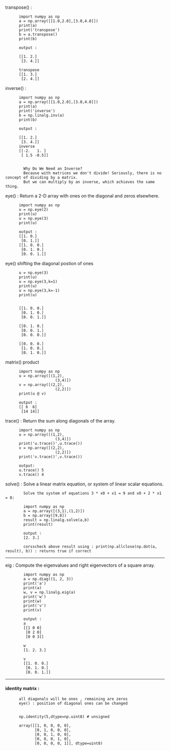 transpose() : 

          import numpy as np
          a = np.array([[1.0,2.0],[3.0,4.0]])
          print(a)
          print('transpose')
          b = a.transpose()
          print(b)

          output : 
          
          [[1. 2.]
           [3. 4.]]
           
          transpose
          [[1. 3.]
           [2. 4.]]
           
           
inverse() : 

          import numpy as np
          a = np.array([[1.0,2.0],[3.0,4.0]])
          print(a)
          print('inverse')
          b = np.linalg.inv(a)
          print(b)

          output : 

          [[1. 2.]
           [3. 4.]]
          inverse
          [[-2.   1. ]
           [ 1.5 -0.5]]
           
           
            Why Do We Need an Inverse?
            Because with matrices we don't divide! Seriously, there is no concept of dividing by a matrix.
            But we can multiply by an inverse, which achieves the same thing.


eye() : Return a 2-D array with ones on the diagonal and zeros elsewhere.

          import numpy as np
          u = np.eye(2)
          print(u)
          u = np.eye(3)
          print(u)

          output : 
          [[1. 0.]
           [0. 1.]]
          [[1. 0. 0.]
           [0. 1. 0.]
           [0. 0. 1.]]
           

eye() shifting the diagonal postion of ones

          u = np.eye(3)
          print(u)
          u = np.eye(3,k=1)
          print(u)
          u = np.eye(3,k=-1)
          print(u)


          [[1. 0. 0.]
           [0. 1. 0.]
           [0. 0. 1.]]
           
          [[0. 1. 0.]
           [0. 0. 1.]
           [0. 0. 0.]]
          
          [[0. 0. 0.]
           [1. 0. 0.]
           [0. 1. 0.]]
           
matrix() product

          import numpy as np
          u = np.array([(1,2),
                          (3,4)])
          v = np.array([(2,2),
                          (2,2)])
          print(u @ v)

          output : 
          [[ 6  6]
           [14 14]]
           
           
trace() : Return the sum along diagonals of the array.

          import numpy as np
          u = np.array([(1,2),
                          (3,4)])
          print('u.trace()',u.trace())
          v = np.array([(2,2),
                          (2,2)])
          print('v.trace()',v.trace())

          output: 
          u.trace() 5
          v.trace() 4


solve()  : Solve a linear matrix equation, or system of linear scalar equations.

            Solve the system of equations 3 * x0 + x1 = 9 and x0 + 2 * x1 = 8:

            import numpy as np
            a = np.array([(3,1),(1,2)])
            b = np.array([9,8])
            result = np.linalg.solve(a,b)
            print(result)
            
            output : 
            [2. 3.]
            
            corsscheck above result using : print(np.allclose(np.dot(a, result), b)) : returns true if correct
            
---
            
eig : Compute the eigenvalues and right eigenvectors of a square array.

            import numpy as np
            a = np.diag((1, 2, 3))
            print('a')
            print(a)
            w, v = np.linalg.eig(a)
            print('w')
            print(w)
            print('v')
            print(v)

            output : 
            a
            [[1 0 0]
             [0 2 0]
             [0 0 3]]
             
            w
            [1. 2. 3.]
            
            v
            [[1. 0. 0.]
             [0. 1. 0.]
             [0. 0. 1.]]

---

#### identity matrix : 
          all diagonals will be ones , remaining are zeros
          eye() : position of diagonal ones can be changed


          np.identity(5,dtype=np.uint8) # unsigned

          array([[1, 0, 0, 0, 0],
                 [0, 1, 0, 0, 0],
                 [0, 0, 1, 0, 0],
                 [0, 0, 0, 1, 0],
                 [0, 0, 0, 0, 1]], dtype=uint8)


#### 
            
            
            
